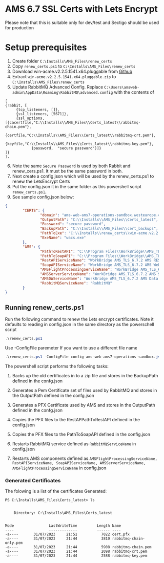 # AMS 6.7 SSL Certs with Lets Encrypt

Please note that this is suitable only for dev/test and Sectigo should be used for production 

# Setup prerequisites

 1. Create folder `C:\Installs\AMS_Files\renew_certs`  
 2. Copy `renew_certs.ps1` to `C:\Installs\AMS_Files\renew_certs`
 3. Download win-acme.v2.2.5.1541.x64.pluggable from [Github](https://github.com/win-acme/win-acme/releases/download/v2.2.5.1541/win-acme.v2.2.5.1541.x64.pluggable.zip)
 4. Extract `win-acme.v2.2.5.1541.x64.pluggable.zip` to `C:\Installs\AMS_Files\renew_certs`
 5. Update RabbitMQ Advanced Config. Replace `C:\Users\amsweb-admin\AppData\Roaming\RabbitMQ\advanced.config` with the contents of 

```
[
{rabbit, [
     {tcp_listeners, []},
     {ssl_listeners, [5671]},
     {ssl_options, [{cacertfile,"C:\\Installs\\AMS_Files\\Certs_latest\\rabbitmq-chain.pem"},
                    {certfile,"C:\\Installs\\AMS_Files\\Certs_latest\\rabbitmq-crt.pem"},
                    {keyfile,"C:\\Installs\\AMS_Files\\Certs_latest\\rabbitmq-key.pem"},
		    {password,  "secure password"}]}
]}
].
```
6. Note the same `Secure Password` is used by both Rabbit and renew_cers.ps1. It must be the same password in both.
7. Next create a config.json which will be used by the renew_certs.ps1 to renew the LetsEncrypt Certs
8. Put the config.json it in the same folder as this powershell script `renew_certs.ps1`.  
9. See sample config.json below:   
```json
{
        "CERTS": {
                "domain": "ams-web-ams7-operations-sandbox.westeurope.cloudapp.azure.com",
                "OutputPath": "C:\\Installs\\AMS_Files\\Certs_latest",
                "Password": "secure password",
                "BackupPath": "C:\\Installs\\AMS_Files\\cert_backups",
                "PathToExe": "C:\\Installs\\renew_certs\\win-acme.v2.2.5.1541.x64.pluggable",
                "ExeName": "wacs.exe"
        },
        "AMS": {
                "PathToRestAPI": "C:\\Program Files\\WorkBridge\\AMS_TLS_6.7.2\\AMS REST API 1",
                "PathToSoapAPI": "C:\\Program Files\\WorkBridge\\AMS_TLS_6.7.2\\AMS Web API Server 1",
                "RestAPIServiceName": "WorkBridge AMS_TLS_6.7.2 AMS REST API 1",
                "SoapAPIServiceName": "WorkBridge AMS_TLS_6.7.2 AMS Web API Server 1",
                "AMSFlightProcessingServiceName": "WorkBridge AMS_TLS_6.7.2 Seasonal Flight Processing Service",
                "AMSServerServiceName": "WorkBridge AMS_TLS_6.7.2 AMS Server 1",
                "AMSDWServiceName": "WorkBridge AMS_TLS_6.7.2 AMS Data Warehouse Server 1",
                "RabbitMQServiceName": "RabbitMQ"
        }
}
```

## Running renew_certs.ps1

Run the following command to renew the Lets encrypt certificates. Note it defaults to reading in config.json in the same directory as the powerschell script 
```powershell
.\renew_certs.ps1 
```

Use -ConfigFile paremeter If you want to use a different file name    
```powershell
.\renew_certs.ps1 -ConfigFile config-ams-web-ams7-operations-sandbox.json
```

The powershell script performs the following tasks:
1. Backs up the old certificates in to a zip file and stores in the BackupPath defined in the confg.json
2. Generates a Pem Certificate set of files used by RabbitMQ and stores in the OutputPath defined in the confg.json
3. Generates a PFX Certificate used by AMS and stores in the OutputPath defined in the confg.json
4. Copies the PFX files to the RestAPPathToRestAPI defined in the config.json
5. Copies the PFX files to the PathToSoapAPI defined in the config.json
           
6. Restarts RabbitMQ service defined as `RabbitMQServiceName` in config.json 
6. Restarts AMS components defined as `AMSFlightProcessingServiceName, RestAPIServiceName, SoapAPIServiceName, AMSServerServiceName, AMSFlightProcessingServiceName` in config.json 

### Generated Certificates

The folowing is a list of the certificates Generated:
```
PS C:\Installs\AMS_Files\Certs_latest> ls


    Directory: C:\Installs\AMS_Files\Certs_latest


Mode                LastWriteTime         Length Name
----                -------------         ------ ----
-a----       31/07/2023     21:51           7022 cert.pfx
-a----       31/07/2023     21:44           3810 rabbitmq-chain-only.pem
-a----       31/07/2023     21:44           5908 rabbitmq-chain.pem
-a----       31/07/2023     21:44           2098 rabbitmq-crt.pem
-a----       31/07/2023     21:44           2588 rabbitmq-key.pem

```

